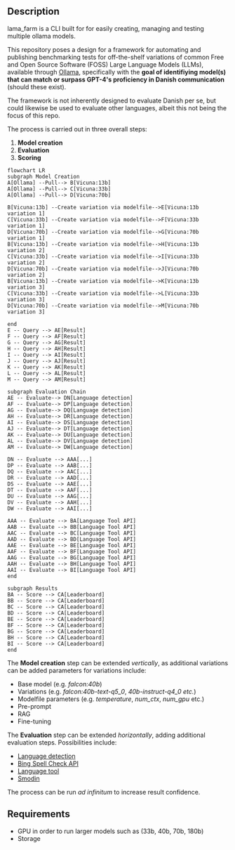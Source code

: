 ## Description
lama_farm is a CLI built for for easily creating, managing and testing multiple ollama models.

This repository poses a design for a framework for automating and publishing benchmarking tests for off-the-shelf variations of common Free and Open Source Software (FOSS) Large Language Models (LLMs), available through [Ollama](https://ollama.ai/), specifically with the **goal of identifiying model(s) that can match or surpass GPT-4's proficiency in Danish communication** (should these exist).

The framework is not inherently designed to evaluate Danish per se, but could likewise be used to evaluate other languages, albeit this not being the focus of this repo.

The process is carried out in three overall steps:
1. **Model creation**
1. **Evaluation**
1. **Scoring**


```mermaid
flowchart LR
subgraph Model Creation
A[Ollama] --Pull--> B[Vicuna:13b]
A[Ollama] --Pull--> C[Vicuna:33b]
A[Ollama] --Pull--> D[Vicuna:70b]

B[Vicuna:13b] --Create variation via modelfile-->E[Vicuna:13b variation 1]
C[Vicuna:33b] --Create variation via modelfile-->F[Vicuna:33b variation 1]
D[Vicuna:70b] --Create variation via modelfile-->G[Vicuna:70b variation 1]
B[Vicuna:13b] --Create variation via modelfile-->H[Vicuna:13b variation 2]
C[Vicuna:33b] --Create variation via modelfile-->I[Vicuna:33b variation 2]
D[Vicuna:70b] --Create variation via modelfile-->J[Vicuna:70b variation 2]
B[Vicuna:13b] --Create variation via modelfile-->K[Vicuna:13b variation 3]
C[Vicuna:33b] --Create variation via modelfile-->L[Vicuna:33b variation 3]
D[Vicuna:70b] --Create variation via modelfile-->M[Vicuna:70b variation 3]

end
E -- Query --> AE[Result]
F -- Query --> AF[Result]
G -- Query --> AG[Result]
H -- Query --> AH[Result]
I -- Query --> AI[Result]
J -- Query --> AJ[Result]
K -- Query --> AK[Result]
L -- Query --> AL[Result]
M -- Query --> AM[Result]

subgraph Evaluation Chain
AE -- Evaluate--> DN[Language detection]
AF -- Evaluate--> DP[Language detection]
AG -- Evaluate--> DQ[Language detection]
AH -- Evaluate--> DR[Language detection]
AI -- Evaluate--> DS[Language detection]
AJ -- Evaluate--> DT[Language detection]
AK -- Evaluate--> DU[Language detection]
AL -- Evaluate--> DV[Language detection]
AM -- Evaluate--> DW[Language detection]

DN -- Evaluate --> AAA[...]
DP -- Evaluate --> AAB[...]
DQ -- Evaluate --> AAC[...]
DR -- Evaluate --> AAD[...]
DS -- Evaluate --> AAE[...]
DT -- Evaluate --> AAF[...]
DU -- Evaluate --> AAG[...]
DV -- Evaluate --> AAH[...]
DW -- Evaluate --> AAI[...]

AAA -- Evaluate --> BA[Language Tool API]
AAB -- Evaluate --> BB[Language Tool API]
AAC -- Evaluate --> BC[Language Tool API]
AAD -- Evaluate --> BD[Language Tool API]
AAE -- Evaluate --> BE[Language Tool API]
AAF -- Evaluate --> BF[Language Tool API]
AAG -- Evaluate --> BG[Language Tool API]
AAH -- Evaluate --> BH[Language Tool API]
AAI -- Evaluate --> BI[Language Tool API]
end

subgraph Results
BA -- Score --> CA[Leaderboard]
BB -- Score --> CA[Leaderboard]
BC -- Score --> CA[Leaderboard]
BD -- Score --> CA[Leaderboard]
BE -- Score --> CA[Leaderboard]
BF -- Score --> CA[Leaderboard]
BG -- Score --> CA[Leaderboard]
BH -- Score --> CA[Leaderboard]
BI -- Score --> CA[Leaderboard]
end
```

The **Model creation** step can be extended *vertically*, as additional variations can be added parameters for variations include:
- Base model (e.g. *falcon:40b*)
- Variations (e.g. *falcon:40b-text-q5_0*, *40b-instruct-q4_0 etc.*)
- Modelfile parameters (e.g. *temperature*, *num_ctx*, *num_gpu* etc.)
- Pre-prompt
- RAG
- Fine-tuning

The **Evaluation** step can be extended *horizontally*, adding additional evaluation steps. Possibilities include:
- [Language detection](https://github.com/Mimino666/langdetect)
- [Bing Spell Check API](https://www.microsoft.com/en-us/bing/apis/bing-spell-check-api)
- [Language tool](https://languagetool.org/proofreading-api)
- [Smodin](https://smodin.io/)

The process can be run *ad infinitum* to increase result confidence.

## Requirements
- GPU in order to run larger models such as (33b, 40b, 70b, 180b) 
- Storage
